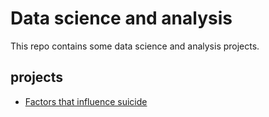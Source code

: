 # Data science and analysis

This repo contains some data science and analysis projects.

## projects
- [Factors that influence suicide](https://github.com/oluwadamiloju/data-science-projects/tree/main/project-1)
